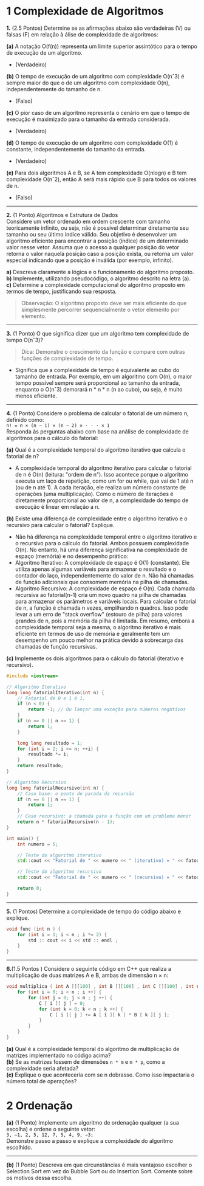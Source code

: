 # 1 Complexidade de Algoritmos
**1.** (2.5 Pontos) Determine se as afirmações abaixo são verdadeiras (V) ou falsas (F) em relação à
álise de complexidade de algoritmos:

**(a)** A notação O(f(n)) representa um limite superior assintótico para o tempo de execução de um algoritmo. 
- (Verdadeiro)


**(b)** O tempo de execução de um algoritmo com complexidade O(nˆ3) é sempre maior do que o de um algoritmo com complexidade O(n), independentemente do tamanho de n. 
- (Falso)


**(c)** O pior caso de um algoritmo representa o cenário em que o tempo de execução é maximizado para o tamanho da entrada considerada. 
- (Verdadeiro)


**(d)** O tempo de execução de um algoritmo com complexidade O(1) é constante, independentemente do tamanho da entrada.
- (Verdadeiro)


**(e)** Para dois algoritmos A e B, se A tem complexidade O(nlogn) e B tem complexidade O(nˆ2), então A será mais rápido que B para todos os valores de n. 
- (Falso)
--- 

**2.** (1 Ponto) Algoritmos e Estrutura de Dados   
Considere um vetor ordenado em ordem crescente com tamanho teoricamente infinito, ou seja, não é possível determinar diretamente seu tamanho ou seu último índice válido. Seu objetivo é desenvolver um algoritmo eficiente para encontrar a posição (índice) de um determinado valor nesse vetor. Assuma que o acesso a qualquer posição do vetor retorna o valor naquela posição caso a posição exista, ou retorna um valor especial indicando que a posição é inválida (por exemplo, infinito).

**a)** Descreva claramente a lógica e o funcionamento do algoritmo proposto.  
**b)** Implemente, utilizando pseudocódigo, o algoritmo descrito na letra (a).  
**c)** Determine a complexidade computacional do algoritmo proposto em termos de tempo, justificando sua resposta.  
> Observação: O algoritmo proposto deve ser mais eficiente do que simplesmente percorrer sequencialmente o vetor elemento por elemento.
---

**3.** (1 Ponto) O que significa dizer que um algoritmo tem complexidade de tempo O(nˆ3)?  
> Dica: Demonstre o crescimento da função e compare com outras funções de complexidade de tempo.  

- Significa que a complexidade de tempo é equivalente ao cubo do tamanho de entrada. Por exemplo, em um algoritmo com O(n), o maior tempo possível sempre será proporcional ao tamanho da entrada, enquanto o O(nˆ3) demorará n * n * n (n ao cubo), ou seja, é muito menos eficiente.
---
**4.** (1 Ponto) Considere o problema de calcular o fatorial de um número n, definido como:  
`n! = n × (n − 1) × (n − 2) × · · · × 1`  
Responda às perguntas abaixo com base na análise de complexidade de algoritmos para o cálculo do fatorial:  


**(a)** Qual é a complexidade temporal do algoritmo iterativo que calcula o fatorial de n?
- A complexidade temporal do algoritmo iterativo para calcular o fatorial de n é O(n) (leitura: "ordem de n"). Isso acontece porque o algoritmo executa um laço de repetição, como um for ou while, que vai de 1 até n (ou de n até 1). A cada iteração, ele realiza um número constante de operações (uma multiplicação). Como o número de iterações é diretamente proporcional ao valor de n, a complexidade do tempo de execução é linear em relação a n.

**(b)** Existe uma diferença de complexidade entre o algoritmo iterativo e o recursivo para calcular o fatorial? Explique.
- Não há diferença na complexidade temporal entre o algoritmo iterativo e o recursivo para o cálculo do fatorial. Ambos possuem complexidade O(n). No entanto, há uma diferença significativa na complexidade de espaço (memória) e no desempenho prático:
- Algoritmo Iterativo: A complexidade de espaço é O(1) (constante). Ele utiliza apenas algumas variáveis para armazenar o resultado e o contador do laço, independentemente do valor de n. Não há chamadas de função adicionais que consomem memória na pilha de chamadas.
- Algoritmo Recursivo: A complexidade de espaço é O(n). Cada chamada recursiva ao fatorial(n-1) cria um novo quadro na pilha de chamadas para armazenar os parâmetros e variáveis locais. Para calcular o fatorial de n, a função é chamada n vezes, empilhando n quadros. Isso pode levar a um erro de "stack overflow" (estouro de pilha) para valores grandes de n, pois a memória da pilha é limitada.
Em resumo, embora a complexidade temporal seja a mesma, o algoritmo iterativo é mais eficiente em termos de uso de memória e geralmente tem um desempenho um pouco melhor na prática devido à sobrecarga das chamadas de função recursivas.

**(c)** Implemente os dois algoritmos para o cálculo do fatorial (iterativo e recursivo).

```cpp
#include <iostream>

// Algoritmo Iterativo
long long fatorialIterativo(int n) {
    // Fatorial de 0 e 1 é 1.
    if (n < 0) {
        return -1; // Ou lançar uma exceção para números negativos
    }
    if (n == 0 || n == 1) {
        return 1;
    }

    long long resultado = 1;
    for (int i = 2; i <= n; ++i) {
        resultado *= i;
    }
    return resultado;
}

// Algoritmo Recursivo
long long fatorialRecursivo(int n) {
    // Caso base: o ponto de parada da recursão
    if (n == 0 || n == 1) {
        return 1;
    }
    // Caso recursivo: a chamada para a função com um problema menor
    return n * fatorialRecursivo(n - 1);
}

int main() {
    int numero = 5;

    // Teste do algoritmo iterativo
    std::cout << "Fatorial de " << numero << " (iterativo) = " << fatorialIterativo(numero) << std::endl;

    // Teste do algoritmo recursivo
    std::cout << "Fatorial de " << numero << " (recursivo) = " << fatorialRecursivo(numero) << std::endl;

    return 0;
}
```
--- 
**5.** (1 Pontos) Determine a complexidade de tempo do código abaixo e explique.

```cpp
void func (int n ) {
    for (int i = 1; i < n ; i *= 2) {
        std :: cout << i << std :: endl ;
    }
}
```
--- 

**6.**(1.5 Pontos ) Considere o seguinte código em C++ que realiza a multiplicação de duas matrizes A e B, ambas de dimensão n × n:
```cpp
void multiplica ( int A [][100] , int B [][100] , int C [][100] , int n ) {
    for (int i = 0; i < n ; i ++) {
        for (int j = 0; j < n ; j ++) {
            C [ i ][ j ] = 0;
            for (int k = 0; k < n ; k ++) {
                C [ i ][ j ] += A [ i ][ k ] * B [ k ][ j ];
            }
        }
    }
}
```

**(a)** Qual é a complexidade temporal do algoritmo de multiplicação de matrizes implementado no código acima?  
**(b)** Se as matrizes fossem de dimensões `n * m` e `m * p`, como a complexidade seria afetada?  
**(c)** Explique o que aconteceria com se n dobrasse. Como isso impactaria o número total de operações?

# 2 Ordenação
**(a)** (1 Ponto) Implemente um algoritmo de ordenação qualquer (a sua escolha) e ordene o seguinte vetor:   
`3, −1, 2, 5, 12, 7, 5, 4, 9, −3;`   
Demonstre passo a passo e explique a complexidade do algoritmo escolhido.

--- 
**(b)** (1 Ponto) Descreva em que circunstâncias é mais vantajoso escolher o Selection Sort em vez do Bubble Sort ou do Insertion Sort. Comente sobre os motivos dessa escolha.
